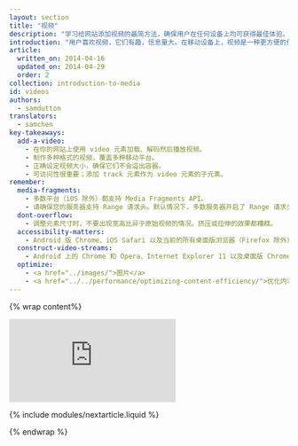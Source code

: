 ```yaml
---
layout: section
title: "视频"
description: "学习给网站添加视频的最简方法，确保用户在任何设备上均可获得最佳体验。"
introduction: "用户喜欢视频，它们有趣，信息量大。在移动设备上，视频是一种更方便的信息传递方式。但是，视频占用带宽，而且不同平台上它们效果并不如一。用户不喜欢等待视频加载，也不喜欢按下播放键后没有任何反应。请继续阅读，找出给网站添加视频的最简方法，确保用户在任何设备上均可获得最佳体验。"
article:
  written_on: 2014-04-16
  updated_on: 2014-04-29
  order: 2
collection: introduction-to-media
id: videos
authors:
  - samdutton
translators:
  - samchen
key-takeaways:
  add-a-video:
    - 在你的网站上使用 video 元素加载、解码然后播放视频。
    - 制作多种格式的视频，覆盖多种移动平台。
    - 正确设定视频大小，确保它们不会溢出容器。
    - 可访问性很重要；添加 track 元素作为 video 元素的子元素。
remember:
  media-fragments:
    - 多数平台（iOS 除外）都支持 Media Fragments API。
    - 请确保您的服务器支持 Range 请求头。默认情况下，多数服务器开启了 Range 请求头支持，不过，有些托管服务可能会将其关闭。
  dont-overflow:
    - 调整元素尺寸时，不要出现宽高比异于原始视频的情况。挤压或拉伸的效果都糟糕。
  accessibility-matters:
    - Android 版 Chrome、iOS Safari 以及当前的所有桌面版浏览器（Firefox 除外）均支持 track 元素（请参阅 <a href="http://caniuse.com/track" title="Track 元素的支持状况">caniuse.com/track</a>）。此外，还有一些 polyfill 可用。我们建议您使用 <a href='//www.delphiki.com/html5/playr/' title='Playr track 元素 polyfill'>Playr</a> 或 <a href='//captionatorjs.com/' title='Captionator track'>Captionator</a>。
  construct-video-streams:
    - Android 上的 Chrome 和 Opera、Internet Explorer 11 以及桌面版 Chrome 均支持 MSE，而且 <a href='http://wiki.mozilla.org/Platform/MediaSourceExtensions' title='Firefox Media Source Extensions 实施时间表'>Firefox</a> 也已计划为其提供支持。
  optimize:
    - <a href="../images/">图片</a>
    - <a href="../../performance/optimizing-content-efficiency/">优化内容效率</a>
---
```


{% wrap content%}

<div class="media media--video">
  <iframe src="https://www.youtube.com/embed/j5fYOYrsocs?controls=2&modestbranding=1&showinfo=0&utm-source=crdev-wf" frameborder="0" allowfullscreen=""></iframe>
</div>

{% include modules/nextarticle.liquid %}

{% endwrap %}

